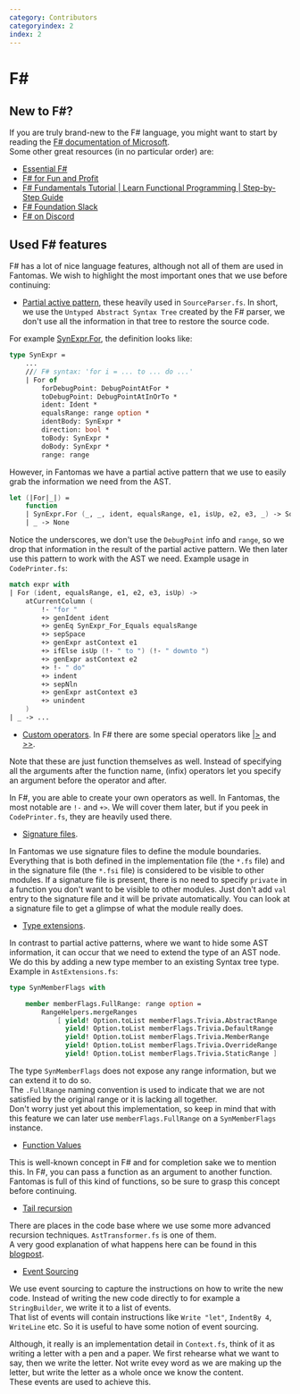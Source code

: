 ```yaml
---
category: Contributors
categoryindex: 2
index: 2
---
```

# F#

## New to F#?

If you are truly brand-new to the F# language, you might want to start by reading the [F# documentation of Microsoft](https://dotnet.microsoft.com/en-us/languages/fsharp).  
Some other great resources (in no particular order) are:

- [Essential F#](https://leanpub.com/essential-fsharp)
- [F# for Fun and Profit](https://fsharpforfunandprofit.com/)
- [F# Fundamentals Tutorial | Learn Functional Programming | Step-by-Step Guide](https://www.youtube.com/watch?v=SvOInBxPL30)
- [F# Foundation Slack](https://fsharp.org/guides/slack/)
- [F# on Discord](https://discord.com/invite/R6n7c54)

## Used F# features

F# has a lot of nice language features, although not all of them are used in Fantomas.
We wish to highlight the most important ones that we use before continuing:

- [Partial active pattern](https://docs.microsoft.com/en-us/dotnet/fsharp/language-reference/active-patterns#partial-active-patterns), these heavily used in `SourceParser.fs`.
  In short, we use the `Untyped Abstract Syntax Tree` created by the F# parser, we don't use all the information in that tree to restore the source code.

For example [SynExpr.For](https://fsharp.github.io/fsharp-compiler-docs/reference/fsharp-compiler-syntax-synexpr.html#For), the definition looks like:

```fsharp
type SynExpr =
    ...
    /// F# syntax: 'for i = ... to ... do ...'
    | For of
        forDebugPoint: DebugPointAtFor *
        toDebugPoint: DebugPointAtInOrTo *
        ident: Ident *
        equalsRange: range option *
        identBody: SynExpr *
        direction: bool *
        toBody: SynExpr *
        doBody: SynExpr *
        range: range
```

  However, in Fantomas we have a partial active pattern that we use to easily grab the information we need from the AST.
```fsharp
let (|For|_|) =
    function
    | SynExpr.For (_, _, ident, equalsRange, e1, isUp, e2, e3, _) -> Some(ident, equalsRange, e1, e2, e3, isUp)
    | _ -> None  
```

Notice the underscores, we don't use the `DebugPoint` info and `range`, so we drop that information in the result of the partial active pattern.
We then later use this pattern to work with the AST we need.
Example usage in `CodePrinter.fs`:

```fsharp
match expr with
| For (ident, equalsRange, e1, e2, e3, isUp) ->
    atCurrentColumn (
        !- "for "
        +> genIdent ident
        +> genEq SynExpr_For_Equals equalsRange
        +> sepSpace
        +> genExpr astContext e1
        +> ifElse isUp (!- " to ") (!- " downto ")
        +> genExpr astContext e2
        +> !- " do"
        +> indent
        +> sepNln
        +> genExpr astContext e3
        +> unindent
    )
| _ -> ...
```

- [Custom operators](https://docs.microsoft.com/en-us/dotnet/fsharp/language-reference/operator-overloading#creating-new-operators). In F# there are some special operators like [|>](https://fsharp.github.io/fsharp-core-docs/reference/fsharp-core-operators.html#(|%3E)) and [>>](https://fsharp.github.io/fsharp-core-docs/reference/fsharp-core-operators.html#(%3E%3E)).  

Note that these are just function themselves as well. Instead of specifying all the arguments after the function name, (infix) operators let you specify an argument before the operator and after. 

In F#, you are able to create your own operators as well. In Fantomas, the most notable are `!-` and `+>`. We will cover them later, but if you peek in `CodePrinter.fs`, they are heavily used there.

- [Signature files](https://docs.microsoft.com/en-us/dotnet/fsharp/language-reference/signature-files).

In Fantomas we use signature files to define the module boundaries. Everything that is both defined in the implementation file (the `*.fs` file) and in the signature file (the `*.fsi` file) is considered to be visible to other modules.
If a signature file is present, there is no need to specify `private` in a function you don't want to be visible to other modules. Just don't add `val` entry to the signature file and it will be private automatically.
You can look at a signature file to get a glimpse of what the module really does.

- [Type extensions](https://docs.microsoft.com/en-us/dotnet/fsharp/language-reference/type-extensions).

In contrast to partial active patterns, where we want to hide some AST information, it can occur that we need to extend the type of an AST node.
We do this by adding a new type member to an existing Syntax tree type.
Example in `AstExtensions.fs`:

```fsharp
type SynMemberFlags with

    member memberFlags.FullRange: range option =
        RangeHelpers.mergeRanges
            [ yield! Option.toList memberFlags.Trivia.AbstractRange
              yield! Option.toList memberFlags.Trivia.DefaultRange
              yield! Option.toList memberFlags.Trivia.MemberRange
              yield! Option.toList memberFlags.Trivia.OverrideRange
              yield! Option.toList memberFlags.Trivia.StaticRange ]
```

The type `SynMemberFlags` does not expose any range information, but we can extend it to do so.  
The `.FullRange` naming convention is used to indicate that we are not satisfied by the original range or it is lacking all together.  
Don't worry just yet about this implementation, so keep in mind that with this feature we can later use `memberFlags.FullRange` on a `SynMemberFlags` instance.

- [Function Values](https://docs.microsoft.com/en-us/dotnet/fsharp/language-reference/functions/#function-values)

This is well-known concept in F# and for completion sake we to mention this. In F#, you can pass a function as an argument to another function.
Fantomas is full of this kind of functions, so be sure to grasp this concept before continuing.

- [Tail recursion](https://docs.microsoft.com/en-us/dotnet/fsharp/language-reference/functions/recursive-functions-the-rec-keyword#tail-recursion)

There are places in the code base where we use some more advanced recursion techniques. `AstTransformer.fs` is one of them.  
A very good explanation of what happens here can be found in this [blogpost](https://www.gresearch.co.uk/blog/article/advanced-recursion-techniques-in-f/).

- [Event Sourcing](https://medium.com/@dzoukr/event-sourcing-step-by-step-in-f-be808aa0ca18)

We use event sourcing to capture the instructions on how to write the new code. Instead of writing the new code directly to for example a `StringBuilder`, we write it to a list of events.  
That list of events will contain instructions like `Write "let"`, `IndentBy 4`, `WriteLine` etc. So it is useful to have some notion of event sourcing.

Although, it really is an implementation detail in `Context.fs`, think of it as writing a letter with a pen and a paper.
We first rehearse what we want to say, then we write the letter. Not write evey word as we are making up the letter, but write the letter as a whole once we know the content.  
These events are used to achieve this.
